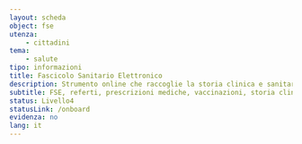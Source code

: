 ```yaml
---
layout: scheda
object: fse
utenza:
    - cittadini
tema:
    - salute
tipo: informazioni
title: Fascicolo Sanitario Elettronico
description: Strumento online che raccoglie la storia clinica e sanitaria di una persona. Occorre autenticarsi e dare il consenso
subtitle: FSE, referti, prescrizioni mediche, vaccinazioni, storia clinica, stato di salute
status: Livello4
statusLink: /onboard
evidenza: no
lang: it
---
```


